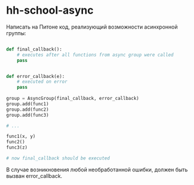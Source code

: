 hh-school-async
===============

Написать на Питоне код, реализующий возможности асинхронной группы:

```python

def final_callback():
    # executes after all functions from async group were called
    pass


def error_callback(e):
    # executed on error
    pass
    
group = AsyncGroup(final_callback, error_callback)
group.add(func1)
group.add(func2)
group.add(func3)

# ...

func1(x, y)
func2()
func3(z)

# now final_callback should be executed
```

В случае возникновения любой необработанной ошибки, должен быть вызван error_callback.
